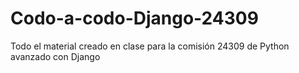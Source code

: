 # Codo-a-codo-Django-24309
Todo el material creado en clase para la comisión 24309 de Python avanzado con Django
